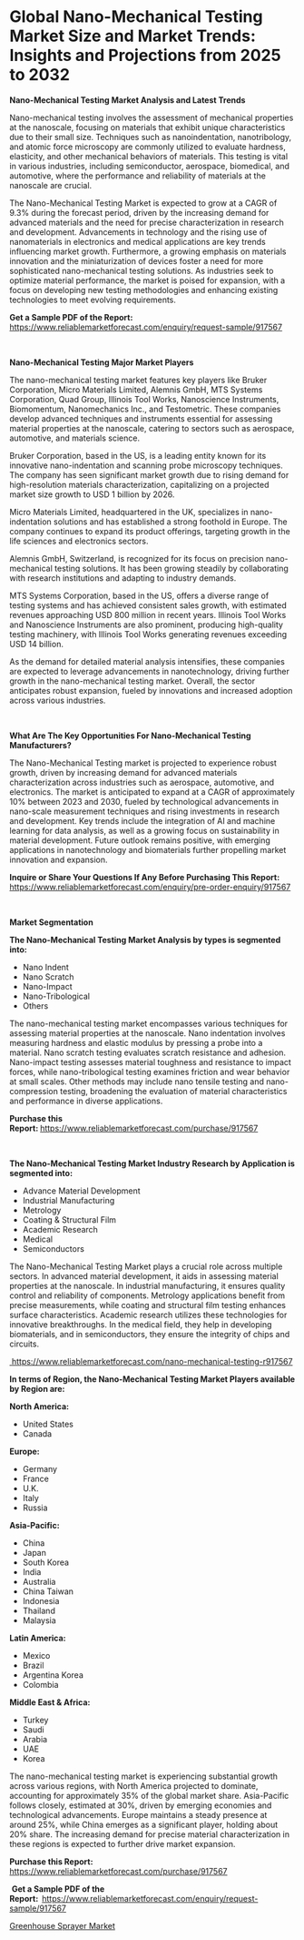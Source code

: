 <p><h1>Global Nano-Mechanical Testing Market Size and Market Trends: Insights and Projections from 2025 to 2032</h1></p><p><strong>Nano-Mechanical Testing Market Analysis and Latest Trends</strong></p>
<p><p>Nano-mechanical testing involves the assessment of mechanical properties at the nanoscale, focusing on materials that exhibit unique characteristics due to their small size. Techniques such as nanoindentation, nanotribology, and atomic force microscopy are commonly utilized to evaluate hardness, elasticity, and other mechanical behaviors of materials. This testing is vital in various industries, including semiconductor, aerospace, biomedical, and automotive, where the performance and reliability of materials at the nanoscale are crucial.</p><p>The Nano-Mechanical Testing Market is expected to grow at a CAGR of 9.3% during the forecast period, driven by the increasing demand for advanced materials and the need for precise characterization in research and development. Advancements in technology and the rising use of nanomaterials in electronics and medical applications are key trends influencing market growth. Furthermore, a growing emphasis on materials innovation and the miniaturization of devices foster a need for more sophisticated nano-mechanical testing solutions. As industries seek to optimize material performance, the market is poised for expansion, with a focus on developing new testing methodologies and enhancing existing technologies to meet evolving requirements.</p></p>
<p><strong>Get a Sample PDF of the Report:&nbsp;</strong> <a href="https://www.reliablemarketforecast.com/enquiry/request-sample/917567?utm_campaign=2307&utm_medium=2&utm_source=Github&utm_content=ia&utm_term=11042025&utm_id=nano-mechanical-testing">https://www.reliablemarketforecast.com/enquiry/request-sample/917567</a></p>
<p>&nbsp;</p>
<p><strong>Nano-Mechanical Testing Major Market Players</strong></p>
<p><p>The nano-mechanical testing market features key players like Bruker Corporation, Micro Materials Limited, Alemnis GmbH, MTS Systems Corporation, Quad Group, Illinois Tool Works, Nanoscience Instruments, Biomomentum, Nanomechanics Inc., and Testometric. These companies develop advanced techniques and instruments essential for assessing material properties at the nanoscale, catering to sectors such as aerospace, automotive, and materials science.</p><p>Bruker Corporation, based in the US, is a leading entity known for its innovative nano-indentation and scanning probe microscopy techniques. The company has seen significant market growth due to rising demand for high-resolution materials characterization, capitalizing on a projected market size growth to USD 1 billion by 2026.</p><p>Micro Materials Limited, headquartered in the UK, specializes in nano-indentation solutions and has established a strong foothold in Europe. The company continues to expand its product offerings, targeting growth in the life sciences and electronics sectors.</p><p>Alemnis GmbH, Switzerland, is recognized for its focus on precision nano-mechanical testing solutions. It has been growing steadily by collaborating with research institutions and adapting to industry demands.</p><p>MTS Systems Corporation, based in the US, offers a diverse range of testing systems and has achieved consistent sales growth, with estimated revenues approaching USD 800 million in recent years. Illinois Tool Works and Nanoscience Instruments are also prominent, producing high-quality testing machinery, with Illinois Tool Works generating revenues exceeding USD 14 billion.</p><p>As the demand for detailed material analysis intensifies, these companies are expected to leverage advancements in nanotechnology, driving further growth in the nano-mechanical testing market. Overall, the sector anticipates robust expansion, fueled by innovations and increased adoption across various industries.</p></p>
<p>&nbsp;</p>
<p><strong>What Are The Key Opportunities For Nano-Mechanical Testing Manufacturers?</strong></p>
<p><p>The Nano-Mechanical Testing market is projected to experience robust growth, driven by increasing demand for advanced materials characterization across industries such as aerospace, automotive, and electronics. The market is anticipated to expand at a CAGR of approximately 10% between 2023 and 2030, fueled by technological advancements in nano-scale measurement techniques and rising investments in research and development. Key trends include the integration of AI and machine learning for data analysis, as well as a growing focus on sustainability in material development. Future outlook remains positive, with emerging applications in nanotechnology and biomaterials further propelling market innovation and expansion.</p></p>
<p><strong>Inquire or Share Your Questions If Any Before Purchasing This Report:</strong> <a href="https://www.reliablemarketforecast.com/enquiry/pre-order-enquiry/917567?utm_campaign=2307&utm_medium=2&utm_source=Github&utm_content=ia&utm_term=11042025&utm_id=nano-mechanical-testing">https://www.reliablemarketforecast.com/enquiry/pre-order-enquiry/917567</a></p>
<p>&nbsp;</p>
<p><strong>Market Segmentation</strong></p>
<p><strong>The Nano-Mechanical Testing Market Analysis by types is segmented into:</strong></p>
<p><ul><li>Nano Indent</li><li>Nano Scratch</li><li>Nano-Impact</li><li>Nano-Tribological</li><li>Others</li></ul></p>
<p><p>The nano-mechanical testing market encompasses various techniques for assessing material properties at the nanoscale. Nano indentation involves measuring hardness and elastic modulus by pressing a probe into a material. Nano scratch testing evaluates scratch resistance and adhesion. Nano-impact testing assesses material toughness and resistance to impact forces, while nano-tribological testing examines friction and wear behavior at small scales. Other methods may include nano tensile testing and nano-compression testing, broadening the evaluation of material characteristics and performance in diverse applications.</p></p>
<p><strong>Purchase this Report:&nbsp;</strong><a href="https://www.reliablemarketforecast.com/purchase/917567?utm_campaign=2307&utm_medium=2&utm_source=Github&utm_content=ia&utm_term=11042025&utm_id=nano-mechanical-testing">https://www.reliablemarketforecast.com/purchase/917567</a></p>
<p>&nbsp;</p>
<p><strong>The Nano-Mechanical Testing Market Industry Research by Application is segmented into:</strong></p>
<p><ul><li>Advance Material Development</li><li>Industrial Manufacturing</li><li>Metrology</li><li>Coating & Structural Film</li><li>Academic Research</li><li>Medical</li><li>Semiconductors</li></ul></p>
<p><p>The Nano-Mechanical Testing Market plays a crucial role across multiple sectors. In advanced material development, it aids in assessing material properties at the nanoscale. In industrial manufacturing, it ensures quality control and reliability of components. Metrology applications benefit from precise measurements, while coating and structural film testing enhances surface characteristics. Academic research utilizes these technologies for innovative breakthroughs. In the medical field, they help in developing biomaterials, and in semiconductors, they ensure the integrity of chips and circuits.</p></p>
<p><a href="https://www.reliablemarketforecast.com/nano-mechanical-testing-r917567?utm_campaign=2307&utm_medium=2&utm_source=Github&utm_content=ia&utm_term=11042025&utm_id=nano-mechanical-testing">&nbsp;https://www.reliablemarketforecast.com/nano-mechanical-testing-r917567</a></p>
<p><strong>In terms of Region, the Nano-Mechanical Testing Market Players available by Region are:</strong></p>
<p>
    <p> <strong> North America: </strong>
        <ul>
            <li>United States</li>
            <li>Canada</li>
        </ul>
        </p> 
    <p> <strong> Europe: </strong>
        <ul>
            <li>Germany</li>
            <li>France</li>
            <li>U.K.</li>
            <li>Italy</li>
            <li>Russia</li>
        </ul>
        </p> 
    <p> <strong> Asia-Pacific: </strong>
        <ul>
            <li>China</li>
            <li>Japan</li>
            <li>South Korea</li>
            <li>India</li>
            <li>Australia</li>
            <li>China Taiwan</li>
            <li>Indonesia</li>
            <li>Thailand</li>
            <li>Malaysia</li>
        </ul>
        </p> 
    <p> <strong> Latin America: </strong>
        <ul>
            <li>Mexico</li>
            <li>Brazil</li>
            <li>Argentina Korea</li>
            <li>Colombia</li>
        </ul>
        </p> 
    <p> <strong> Middle East & Africa: </strong>
        <ul>
            <li>Turkey</li>
            <li>Saudi</li>
            <li>Arabia</li>
            <li>UAE</li>
            <li>Korea</li>
        </ul>
    </p>
    </p>
<p><p>The nano-mechanical testing market is experiencing substantial growth across various regions, with North America projected to dominate, accounting for approximately 35% of the global market share. Asia-Pacific follows closely, estimated at 30%, driven by emerging economies and technological advancements. Europe maintains a steady presence at around 25%, while China emerges as a significant player, holding about 20% share. The increasing demand for precise material characterization in these regions is expected to further drive market expansion.</p></p>
<p><strong>Purchase this Report: </strong><a href="https://www.reliablemarketforecast.com/purchase/917567?utm_campaign=2307&utm_medium=2&utm_source=Github&utm_content=ia&utm_term=11042025&utm_id=nano-mechanical-testing">https://www.reliablemarketforecast.com/purchase/917567</a></p>
<p>&nbsp;<strong>Get a Sample PDF of the Report:&nbsp;&nbsp;</strong><a href="https://www.reliablemarketforecast.com/enquiry/request-sample/917567?utm_campaign=2307&utm_medium=2&utm_source=Github&utm_content=ia&utm_term=11042025&utm_id=nano-mechanical-testing">https://www.reliablemarketforecast.com/enquiry/request-sample/917567</a></p>
<p><strong></strong></p>
<p><p><a href="https://github.com/dayaanapis5/Market-Research-Report-List-1/blob/main/greenhouse-sprayer-market.md?utm_campaign=2307&utm_medium=2&utm_source=Github&utm_content=ia&utm_term=11042025&utm_id=nano-mechanical-testing">Greenhouse Sprayer Market</a></p></p>